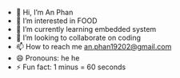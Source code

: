 - 👋 Hi, I’m An Phan
- 👀 I’m interested in FOOD
- 🌱 I’m currently learning embedded system
- 💞️ I’m looking to collaborate on coding
- 📫 How to reach me an.phan19202@gmail.com
- 😄 Pronouns: he he
- ⚡ Fun fact: 1 minus = 60 seconds 

<!---
hcmut-An-Phan/hcmut-An-Phan is a ✨ special ✨ repository because its `README.md` (this file) appears on your GitHub profile.
You can click the Preview link to take a look at your changes.
--->
